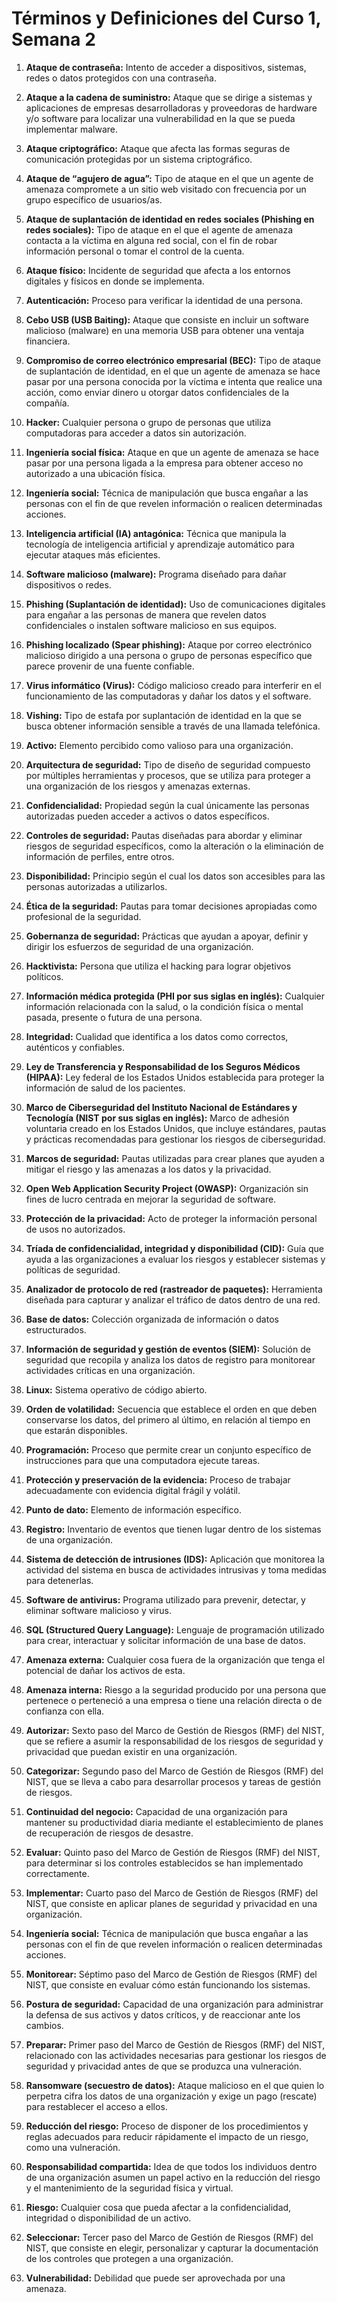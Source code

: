 # Términos y Definiciones del Curso 1, Semana 2

1. **Ataque de contraseña:** Intento de acceder a dispositivos, sistemas, redes o datos protegidos con una contraseña.

2. **Ataque a la cadena de suministro:** Ataque que se dirige a sistemas y aplicaciones de empresas desarrolladoras y proveedoras de hardware y/o software para localizar una vulnerabilidad en la que se pueda implementar malware.

3. **Ataque criptográfico:** Ataque que afecta las formas seguras de comunicación protegidas por un sistema criptográfico.

4. **Ataque de “agujero de agua”:** Tipo de ataque en el que un agente de amenaza compromete a un sitio web visitado con frecuencia por un grupo específico de usuarios/as.

5. **Ataque de suplantación de identidad en redes sociales (Phishing en redes sociales):** Tipo de ataque en el que el agente de amenaza contacta a la víctima en alguna red social, con el fin de robar información personal o tomar el control de la cuenta.

6. **Ataque físico:** Incidente de seguridad que afecta a los entornos digitales y físicos en donde se implementa.

7. **Autenticación:** Proceso para verificar la identidad de una persona.

8. **Cebo USB (USB Baiting):** Ataque que consiste en incluir un software malicioso (malware) en una memoria USB para obtener una ventaja financiera.

9. **Compromiso de correo electrónico empresarial (BEC):** Tipo de ataque de suplantación de identidad, en el que un agente de amenaza se hace pasar por una persona conocida por la víctima e intenta que realice una acción, como enviar dinero u otorgar datos confidenciales de la compañía.

10. **Hacker:** Cualquier persona o grupo de personas que utiliza computadoras para acceder a datos sin autorización.

11. **Ingeniería social física:** Ataque en que un agente de amenaza se hace pasar por una persona ligada a la empresa para obtener acceso no autorizado a una ubicación física.

12. **Ingeniería social:** Técnica de manipulación que busca engañar a las personas con el fin de que revelen información o realicen determinadas acciones.

13. **Inteligencia artificial (IA) antagónica:** Técnica que manipula la tecnología de inteligencia artificial y aprendizaje automático para ejecutar ataques más eficientes.

14. **Software malicioso (malware):** Programa diseñado para dañar dispositivos o redes.

15. **Phishing (Suplantación de identidad):** Uso de comunicaciones digitales para engañar a las personas de manera que revelen datos confidenciales o instalen software malicioso en sus equipos.

16. **Phishing localizado (Spear phishing):** Ataque por correo electrónico malicioso dirigido a una persona o grupo de personas específico que parece provenir de una fuente confiable.

17. **Virus informático (Virus):** Código malicioso creado para interferir en el funcionamiento de las computadoras y dañar los datos y el software.

18. **Vishing:** Tipo de estafa por suplantación de identidad en la que se busca obtener información sensible a través de una llamada telefónica.

19. **Activo:** Elemento percibido como valioso para una organización.

20. **Arquitectura de seguridad:** Tipo de diseño de seguridad compuesto por múltiples herramientas y procesos, que se utiliza para proteger a una organización de los riesgos y amenazas externas.

21. **Confidencialidad:** Propiedad según la cual únicamente las personas autorizadas pueden acceder a activos o datos específicos.

22. **Controles de seguridad:** Pautas diseñadas para abordar y eliminar riesgos de seguridad específicos, como la alteración o la eliminación de información de perfiles, entre otros.

23. **Disponibilidad:** Principio según el cual los datos son accesibles para las personas autorizadas a utilizarlos.

24. **Ética de la seguridad:** Pautas para tomar decisiones apropiadas como profesional de la seguridad.

25. **Gobernanza de seguridad:** Prácticas que ayudan a apoyar, definir y dirigir los esfuerzos de seguridad de una organización.

26. **Hacktivista:** Persona que utiliza el hacking para lograr objetivos políticos.

27. **Información médica protegida (PHI por sus siglas en inglés):** Cualquier información relacionada con la salud, o la condición física o mental pasada, presente o futura de una persona.

28. **Integridad:** Cualidad que identifica a los datos como correctos, auténticos y confiables.

29. **Ley de Transferencia y Responsabilidad de los Seguros Médicos (HIPAA):** Ley federal de los Estados Unidos establecida para proteger la información de salud de los pacientes.

30. **Marco de Ciberseguridad del Instituto Nacional de Estándares y Tecnología (NIST por sus siglas en inglés):** Marco de adhesión voluntaria creado en los Estados Unidos, que incluye estándares, pautas y prácticas recomendadas para gestionar los riesgos de ciberseguridad.

31. **Marcos de seguridad:** Pautas utilizadas para crear planes que ayuden a mitigar el riesgo y las amenazas a los datos y la privacidad.

32. **Open Web Application Security Project (OWASP):** Organización sin fines de lucro centrada en mejorar la seguridad de software.

33. **Protección de la privacidad:** Acto de proteger la información personal de usos no autorizados.

34. **Tríada de confidencialidad, integridad y disponibilidad (CID):** Guía que ayuda a las organizaciones a evaluar los riesgos y establecer sistemas y políticas de seguridad. 

35. **Analizador de protocolo de red (rastreador de paquetes):** Herramienta diseñada para capturar y analizar el tráfico de datos dentro de una red.

36. **Base de datos:** Colección organizada de información o datos estructurados.

37. **Información de seguridad y gestión de eventos (SIEM):** Solución de seguridad que recopila y analiza los datos de registro para monitorear actividades críticas en una organización.

38. **Linux:** Sistema operativo de código abierto.

39. **Orden de volatilidad:** Secuencia que establece el orden en que deben conservarse los datos, del primero al último, en relación al tiempo en que estarán disponibles.

40. **Programación:** Proceso que permite crear un conjunto específico de instrucciones para que una computadora ejecute tareas.

41. **Protección y preservación de la evidencia:** Proceso de trabajar adecuadamente con evidencia digital frágil y volátil.

42. **Punto de dato:** Elemento de información específico.

43. **Registro:** Inventario de eventos que tienen lugar dentro de los sistemas de una organización.

44. **Sistema de detección de intrusiones (IDS):** Aplicación que monitorea la actividad del sistema en busca de actividades intrusivas y toma medidas para detenerlas.

45. **Software de antivirus:** Programa utilizado para prevenir, detectar, y eliminar software malicioso y virus.

46. **SQL (Structured Query Language):** Lenguaje de programación utilizado para crear, interactuar y solicitar información de una base de datos.  

47. **Amenaza externa:** Cualquier cosa fuera de la organización que tenga el potencial de dañar los activos de esta.

48. **Amenaza interna:** Riesgo a la seguridad producido por una persona que pertenece o perteneció a una empresa o tiene una relación directa o de confianza con ella.

49. **Autorizar:** Sexto paso del Marco de Gestión de Riesgos (RMF) del NIST, que se refiere a asumir la responsabilidad de los riesgos de seguridad y privacidad que puedan existir en una organización.

50. **Categorizar:** Segundo paso del Marco de Gestión de Riesgos (RMF) del NIST, que se lleva a cabo para desarrollar procesos y tareas de gestión de riesgos.

51. **Continuidad del negocio:** Capacidad de una organización para mantener su productividad diaria mediante el establecimiento de planes de recuperación de riesgos de desastre.

52. **Evaluar:** Quinto paso del Marco de Gestión de Riesgos (RMF) del NIST, para determinar si los controles establecidos se han implementado correctamente.

53. **Implementar:** Cuarto paso del Marco de Gestión de Riesgos (RMF) del NIST, que consiste en aplicar planes de seguridad y privacidad en una organización.

54. **Ingeniería social:** Técnica de manipulación que busca engañar a las personas con el fin de que revelen información o realicen determinadas acciones.

55. **Monitorear:** Séptimo paso del Marco de Gestión de Riesgos (RMF) del NIST, que consiste en evaluar cómo están funcionando los sistemas.

56. **Postura de seguridad:** Capacidad de una organización para administrar la defensa de sus activos y datos críticos, y de reaccionar ante los cambios.

57. **Preparar:** Primer paso del Marco de Gestión de Riesgos (RMF) del NIST, relacionado con las actividades necesarias para gestionar los riesgos de seguridad y privacidad antes de que se produzca una vulneración.

58. **Ransomware (secuestro de datos):** Ataque malicioso en el que quien lo perpetra cifra los datos de una organización y exige un pago (rescate) para restablecer el acceso a ellos.

59. **Reducción del riesgo:** Proceso de disponer de los procedimientos y reglas adecuados para reducir rápidamente el impacto de un riesgo, como una vulneración.

60. **Responsabilidad compartida:** Idea de que todos los individuos dentro de una organización asumen un papel activo en la reducción del riesgo y el mantenimiento de la seguridad física y virtual.

61. **Riesgo:** Cualquier cosa que pueda afectar a la confidencialidad, integridad o disponibilidad de un activo.

62. **Seleccionar:** Tercer paso del Marco de Gestión de Riesgos (RMF) del NIST, que consiste en elegir, personalizar y capturar la documentación de los controles que protegen a una organización.

63. **Vulnerabilidad:** Debilidad que puede ser aprovechada por una amenaza.